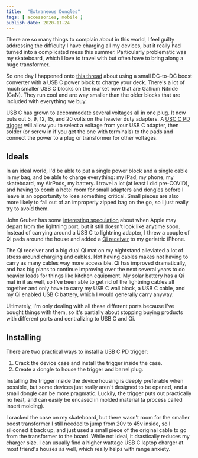 ```yaml
---
title:  "Extraneous Dongles"
tags: [ accessories, mobile ]
publish_date: 2020-11-24
---
```


There are so many things to complain about in this world, I feel guilty
addressing the difficulty I have charging all my devices, but it really had
turned into a complicated mess this summer. Particularly problematic was my
skateboard, which I love to travel with but often have to bring along a huge
transformer.

So one day I happened onto
[this thread](https://forum.esk8.news/t/usb-c-for-charging/13354) about using a
small DC-to-DC boost converter with a USB C power block to charge your deck.
There's a lot of much smaller USB C blocks on the market now that are Gallium
Nitride (GaN). They run cool and are way smaller than the older blocks that are
included with everything we buy.

USB C has grown to accommodate several voltages all in one plug. It now puts out
5, 9, 12, 15, and 20 volts on the heavier duty adapters. A
[USC C PD trigger](https://www.amazon.com/Type-C-Trigger-Module-Supports-Output/dp/B08681N9VV)
will allow you to select a voltage from your USB C adapter, then solder (or
screw in if you get the one with terminals) to the pads and connect the power to
a plug or transformer for other voltages.

## Ideals

In an ideal world, I'd be able to put a single power block and a single cable in
my bag, and be able to charge everything: my iPad, my phone, my skateboard, my
AirPods, my battery. I travel a lot (at least I did pre-COVID), and having to
comb a hotel room for small adapters and dongles before I leave is an
opportunity to lose something critical. Small pieces are also more likely to
fall out of an improperly zipped bag on the go, so I just really try to avoid
them.

John Gruber has some
[interesting speculation](https://daringfireball.net/2018/11/third_party_usb-c_to_lightning_cables)
about when Apple may depart from the lightning port, but it still doesn't look
like anytime soon. Instead of carrying around a USB C to lightning adapter, I
threw a couple of Qi pads around the house and added a
[Qi receiver](https://www.amazon.com/Wireless-Charger-Charging-Receiver-Compatible/dp/B08HMX7Y3C)
to my geriatric iPhone.

The Qi receiver and a big dual Qi mat on my nightstand alleviated a lot of
stress around charging and cables. Not having cables makes not having to carry
as many cables way more accessible. Qi has improved dramatically, and has big
plans to continue improving over the next several years to do heavier loads for
things like kitchen equipment. My solar battery has a Qi mat in it as well, so
I've been able to get rid of the lightning cables all together and only have to
carry my USB C wall block, a USB C cable, and my Qi enabled USB C battery, which
I would generally carry anyway.

Ultimately, I'm only dealing with all these different ports because I've bought
things with them, so it's partially about stopping buying products with
different ports and centralizing to USB C and Qi.

## Installing

There are two practical ways to install a USB C PD trigger:

1. Crack the device case and install the trigger inside the case.
2. Create a dongle to house the trigger and barrel plug.

Installing the trigger inside the device housing is deeply preferable when
possible, but some devices just really aren't designed to be opened, and a small
dongle can be more pragmatic. Luckily, the trigger puts out practically no heat,
and can easily be encased in molded material (a process called insert molding).

I cracked the case on my skateboard, but there wasn't room for the smaller boost
transformer I still needed to jump from 20v to 45v inside, so I siliconed it
back up, and just used a small piece of the original cable to go from the
transformer to the board. While not ideal, it drastically reduces my charger
size. I can usually find a higher wattage USB C laptop charger at most friend's
houses as well, which really helps with range anxiety.
